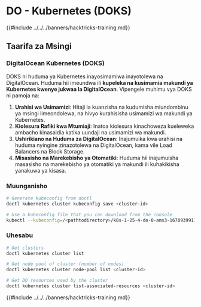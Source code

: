 # DO - Kubernetes (DOKS)

{{#include ../../../banners/hacktricks-training.md}}

## Taarifa za Msingi

### DigitalOcean Kubernetes (DOKS)

DOKS ni huduma ya Kubernetes inayosimamiwa inayotolewa na DigitalOcean. Huduma hii imeundwa ili **kupeleka na kusimamia makundi ya Kubernetes kwenye jukwaa la DigitalOcean**. Vipengele muhimu vya DOKS ni pamoja na:

1. **Urahisi wa Usimamizi**: Hitaji la kuanzisha na kudumisha miundombinu ya msingi limeondolewa, na hivyo kurahisisha usimamizi wa makundi ya Kubernetes.
2. **Kiolesura Rafiki kwa Mtumiaji**: Inatoa kiolesura kinachoweza kueleweka ambacho kinasaidia katika uundaji na usimamizi wa makundi.
3. **Ushirikiano na Huduma za DigitalOcean**: Inajumuika kwa urahisi na huduma nyingine zinazotolewa na DigitalOcean, kama vile Load Balancers na Block Storage.
4. **Misasisho na Marekebisho ya Otomatiki**: Huduma hii inajumuisha masasisho na marekebisho ya otomatiki ya makundi ili kuhakikisha yanakuwa ya kisasa.

### Muunganisho
```bash
# Generate kubeconfig from doctl
doctl kubernetes cluster kubeconfig save <cluster-id>

# Use a kubeconfig file that you can download from the console
kubectl --kubeconfig=/<pathtodirectory>/k8s-1-25-4-do-0-ams3-1670939911166-kubeconfig.yaml get nodes
```
### Uhesabu
```bash
# Get clusters
doctl kubernetes cluster list

# Get node pool of cluster (number of nodes)
doctl kubernetes cluster node-pool list <cluster-id>

# Get DO resources used by the cluster
doctl kubernetes cluster list-associated-resources <cluster-id>
```
{{#include ../../../banners/hacktricks-training.md}}
